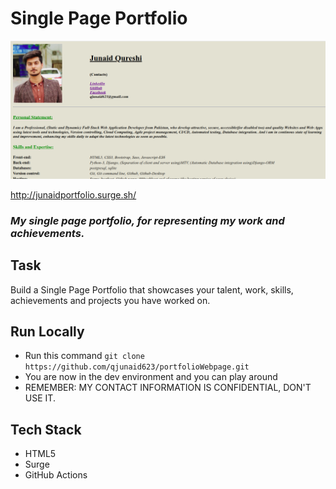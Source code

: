 # Single Page Portfolio

<img src="images/portfolio.png">




http://junaidportfolio.surge.sh/
### *My single page portfolio, for representing my work and achievements.*

## Task

Build a Single Page Portfolio that showcases your talent, work, skills, achievements and projects you have worked on.

## Run Locally 

- Run this command `git clone https://github.com/qjunaid623/portfolioWebpage.git`
- You are now in the dev environment and you can play around 
- REMEMBER: MY CONTACT INFORMATION IS CONFIDENTIAL, DON'T USE IT.

## Tech Stack

- HTML5
- Surge
- GitHub Actions
